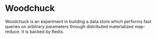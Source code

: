 # Woodchuck

Woodchuck is an experiment in building a data store which performs fast queries
on arbitrary parameters through distributed materialized map-reduce. It is
backed by Redis.
